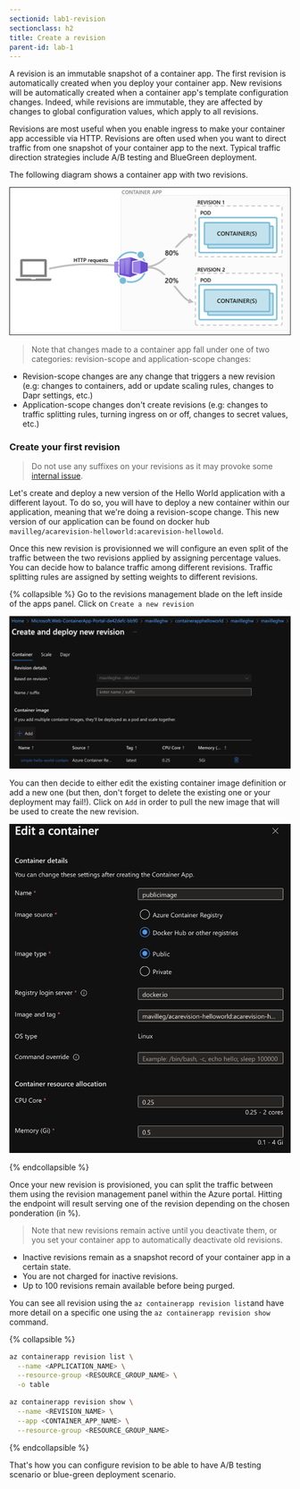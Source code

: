 ```yaml
---
sectionid: lab1-revision
sectionclass: h2
title: Create a revision
parent-id: lab-1
---
```


A revision is an immutable snapshot of a container app. The first revision is automatically created when you deploy your container app. New revisions will be automatically created when a container app's template configuration changes. Indeed, while revisions are immutable, they are affected by changes to global configuration values, which apply to all revisions.

Revisions are most useful when you enable ingress to make your container app accessible via HTTP. Revisions are often used when you want to direct traffic from one snapshot of your container app to the next. Typical traffic direction strategies include A/B testing and BlueGreen deployment.

The following diagram shows a container app with two revisions.

![Revision App](/media/lab1/revisionpond.png)

> Note that changes made to a container app fall under one of two categories: revision-scope and application-scope changes:

- Revision-scope changes are any change that triggers a new revision (e.g: changes to containers, add or update scaling rules, changes to Dapr settings, etc.)
- Application-scope changes don't create revisions (e.g: changes to traffic splitting rules, turning ingress on or off, changes to secret values, etc.)

### Create your first revision

> Do not use any suffixes on your revisions as it may provoke some [internal issue](https://github.com/microsoft/azure-container-apps/issues/37). 

Let's create and deploy a new version of the Hello World application with a different layout. To do so, you will have to deploy a new container within our application, meaning that we're doing a revision-scope change. This new version of our application can be found on docker hub `mavilleg/acarevision-helloworld:acarevision-hellowold`.

Once this new revision is provisionned we will configure an even split of the traffic between the two revisions applied by assigning percentage values. You can decide how to balance traffic among different revisions. Traffic splitting rules are assigned by setting weights to different revisions.

{% collapsible %}
Go to the revisions management blade on the left inside of the apps panel.
Click on `Create a new revision`

![Revision soluce](/media/lab1/addrevision.png)

You can then decide to either edit the existing container image definition or add a new one (but then, don't forget to delete the existing one or your deployment may fail!). Click on `Add` in order to pull the new image that will be used to create the new revision.

![Revision soluce](/media/lab1/addrevision1.png)
  
{% endcollapsible %}

Once your new revision is provisioned, you can split the traffic between them using the revision management panel within the Azure portal. Hitting the endpoint will result serving one of the revision depending on the chosen ponderation (in %).

> Note that new revisions remain active until you deactivate them, or you set your container app to automatically deactivate old revisions.

- Inactive revisions remain as a snapshot record of your container app in a certain state.
- You are not charged for inactive revisions.
- Up to 100 revisions remain available before being purged.

You can see all revision using the `az containerapp revision list`and have more detail on a specific one using the `az containerapp revision show` command.

{% collapsible %}

```bash
az containerapp revision list \
  --name <APPLICATION_NAME> \
  --resource-group <RESOURCE_GROUP_NAME> \
  -o table
```

``` bash
az containerapp revision show \
  --name <REVISION_NAME> \
  --app <CONTAINER_APP_NAME> \
  --resource-group <RESOURCE_GROUP_NAME>
```

{% endcollapsible %}

That's how you can configure revision to be able to have A/B testing scenario or blue-green deployment scenario.  
